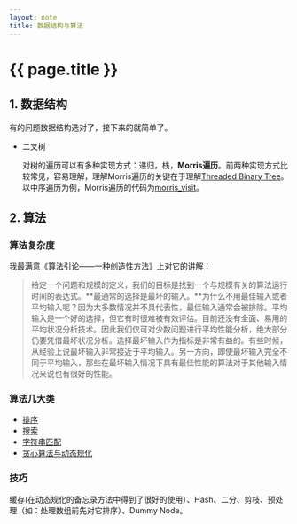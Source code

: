 ```yaml
---
layout: note
title: 数据结构与算法
---
```


{{ page.title }}
================

## 1. 数据结构
有的问题数据结构选对了，接下来的就简单了。

* 二叉树

  对树的遍历可以有多种实现方式：递归，栈，**Morris遍历**。前两种实现方式比较常见，容易理解，理解Morris遍历的关键在于理解[Threaded Binary Tree](http://en.wikipedia.org/wiki/Threaded_binary_tree)。以中序遍历为例，Morris遍历的代码为[morris_visit](code/morris_visit_tree.txt)。

## 2. 算法
### 算法复杂度
我最满意[《算法引论——一种创造性方法》](http://book.douban.com/subject/1436134/)上对它的讲解：
> 给定一个问题和规模的定义，我们的目标是找到一个与规模有关的算法运行时间的表达式。**最通常的选择是最坏的输入。**为什么不用最佳输入或者平均输入呢？因为大多数情况并不具代表性，最佳输入通常会被排除。平均输入是一个好的选择，但它有时很难被有效评估。目前还没有全面、易用的平均状况分析技术。因此我们仅可对少数问题进行平均性能分析，绝大部分仍要凭借最坏状况分析。选择最坏输入作为指标是非常有益的。有些时候，从经验上说最坏输入非常接近于平均输入。另一方向，即使最坏输入完全不同于平均输入，那些在最坏输入情况下具有最佳性能的算法对于其他输入情况来说也有很好的性能。

### 算法几大类
* [排序](sorting_algorithm.html)
* [搜索](search_algorithm.html)
* [字符串匹配](string_match.html)
* [贪心算法与动态规化](greedy_algorithm_and_dynamic_programming.html)

### 技巧
缓存(在动态规化的备忘录方法中得到了很好的使用）、Hash、二分、剪枝、预处理（如：处理数组前先对它排序）、Dummy Node。